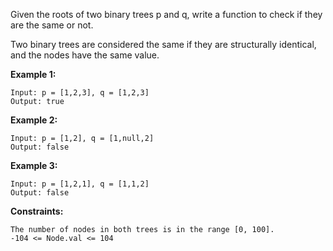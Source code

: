 Given the roots of two binary trees p and q, write a function to check if they are the same or not.

Two binary trees are considered the same if they are structurally identical, and the nodes have the same value.

**Example 1:**
```
Input: p = [1,2,3], q = [1,2,3]
Output: true
```
**Example 2:**
```
Input: p = [1,2], q = [1,null,2]
Output: false
```
**Example 3:**
```
Input: p = [1,2,1], q = [1,1,2]
Output: false
```

**Constraints:**

    The number of nodes in both trees is in the range [0, 100].
    -104 <= Node.val <= 104



